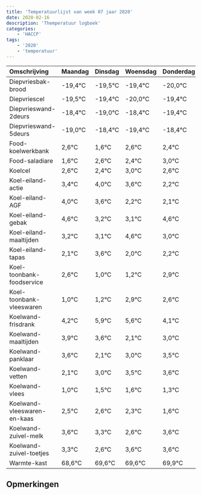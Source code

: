 ```yaml
---
title: 'Temperatuurlijst van week 07 jaar 2020'
date: 2020-02-16
description: 'Themperatuur logboek'
categories:
    - 'HACCP'
tags:
    - '2020'
    - 'temperatuur'
---
```

|Omschrijving|Maandag|Dinsdag|Woensdag|Donderdag|Vrijdag|Zaterdag|Zondag|
|:---|:---|:---|:---|:---|:---|:---|:---|
|Diepvriesbak-brood|-19,4°C|-19,5°C|-19,4°C|-20,0°C|-19,4°C|-20,4°C|-19,4°C|
|Diepvriescel|-19,5°C|-19,4°C|-20,0°C|-19,4°C|-20,4°C|-19,4°C|-19,6°C|
|Diepvrieswand-2deurs|-18,4°C|-19,0°C|-18,4°C|-19,4°C|-18,4°C|-18,6°C|-18,0°C|
|Diepvrieswand-5deurs|-19,0°C|-18,4°C|-19,4°C|-18,4°C|-18,6°C|-18,0°C|-18,4°C|
|Food-koelwerkbank|2,6°C|1,6°C|2,6°C|2,4°C|3,0°C|2,6°C|1,2°C|
|Food-saladiare|1,6°C|2,6°C|2,4°C|3,0°C|2,6°C|1,2°C|1,1°C|
|Koelcel|2,6°C|2,4°C|3,0°C|2,6°C|1,2°C|1,1°C|2,6°C|
|Koel-eiland-actie|3,4°C|4,0°C|3,6°C|2,2°C|2,1°C|3,6°C|2,0°C|
|Koel-eiland-AGF|4,0°C|3,6°C|2,2°C|2,1°C|3,6°C|2,0°C|2,2°C|
|Koel-eiland-gebak|4,6°C|3,2°C|3,1°C|4,6°C|3,0°C|3,2°C|4,9°C|
|Koel-eiland-maaltijden|3,2°C|3,1°C|4,6°C|3,0°C|3,2°C|4,9°C|4,6°C|
|Koel-eiland-tapas|2,1°C|3,6°C|2,0°C|2,2°C|3,9°C|3,6°C|2,1°C|
|Koel-toonbank-foodservice|2,6°C|1,0°C|1,2°C|2,9°C|2,6°C|1,1°C|2,0°C|
|Koel-toonbank-vleeswaren|1,0°C|1,2°C|2,9°C|2,6°C|1,1°C|2,0°C|2,5°C|
|Koelwand-frisdrank|4,2°C|5,9°C|5,6°C|4,1°C|5,0°C|5,5°C|5,6°C|
|Koelwand-maaltijden|3,9°C|3,6°C|2,1°C|3,0°C|3,5°C|3,6°C|3,3°C|
|Koelwand-panklaar|3,6°C|2,1°C|3,0°C|3,5°C|3,6°C|3,3°C|2,6°C|
|Koelwand-vetten|2,1°C|3,0°C|3,5°C|3,6°C|3,3°C|2,6°C|3,6°C|
|Koelwand-vlees|1,0°C|1,5°C|1,6°C|1,3°C|0,6°C|1,6°C|1,6°C|
|Koelwand-vleeswaren-en-kaas|2,5°C|2,6°C|2,3°C|1,6°C|2,6°C|2,6°C|2,9°C|
|Koelwand-zuivel-melk|3,6°C|3,3°C|2,6°C|3,6°C|3,6°C|3,9°C|3,4°C|
|Koelwand-zuivel-toetjes|3,3°C|2,6°C|3,6°C|3,6°C|3,9°C|3,4°C|3,0°C|
|Warmte-kast|68,6°C|69,6°C|69,6°C|69,9°C|69,4°C|69,0°C|68,0°C|

## Opmerkingen


